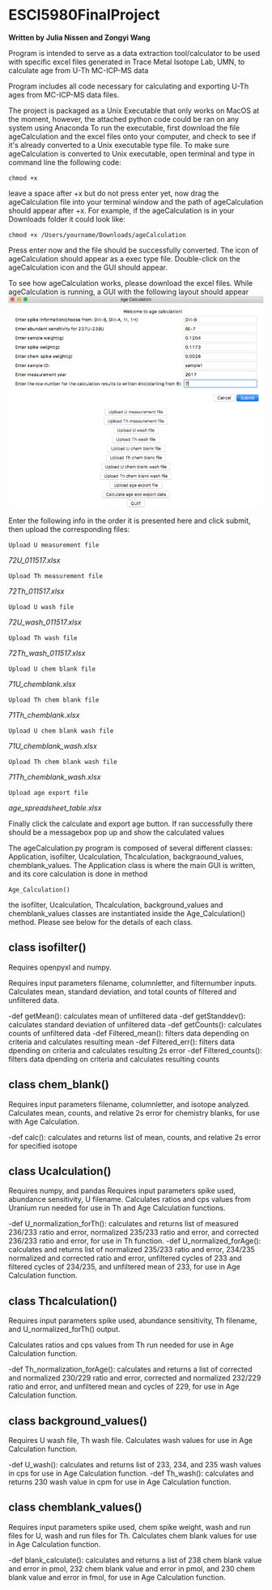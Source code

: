 # ESCI5980FinalProject

**Written by Julia Nissen and Zongyi Wang**



Program is intended to serve as a data extraction tool/calculator to be used with specific excel files generated in Trace Metal Isotope Lab, UMN, to calculate age from U-Th MC-ICP-MS data

Program includes all code necessary for calculating and exporting U-Th ages from MC-ICP-MS data files.

The project is packaged as a Unix Executable that only works on MacOS at the moment, however, the attached python code could be ran on any system using Anaconda
To run the executable, first download the file ageCalculation and the excel files onto your computer, and check to see if it's already converted to a Unix executable type file. To make sure ageCalculation is converted to Unix executable, open terminal and type in command line the following code: 
```
chmod +x 
```
leave a space after +x but do not press enter yet, now drag the ageCalculation file into your terminal window and the path of ageCalculation should appear after +x. For example, if the ageCalculation is in your Downloads folder it could look like: 
```
chmod +x /Users/yourname/Downloads/ageCalculation
```
Press enter now and the file should be successfully converted. The icon of ageCalculation should appear as a exec type file. 
Double-click on the ageCalculation icon and the GUI should appear.

 

To see how ageCalculation works, please download the excel files.
While ageCalculation is running, a GUI with the following layout should appear 
![Screenshot](SC1.png )

Enter the following info in the order it is presented here and click submit, then upload the corresponding files:

```
Upload U measurement file 
```
*72U_011517.xlsx*


```
Upload Th measurement file 
```
*72Th_011517.xlsx*


```
Upload U wash file 
```
*72U_wash_011517.xlsx*


```
Upload Th wash file 
```
*72Th_wash_011517.xlsx*


```
Upload U chem blank file 
```
*71U_chemblank.xlsx*
```
Upload Th chem blank file 
```
*71Th_chemblank.xlsx*


```
Upload U chem blank wash file 
```
*71U_chemblank_wash.xlsx*


```
Upload Th chem blank wash file 
```
*71Th_chemblank_wash.xlsx*



```
Upload age export file
```

*age_spreadsheet_table.xlsx*











        
  Finally click the calculate and export age button.
If ran successfully there should be a messagebox pop up and show the calculated values

The ageCalculation.py program is composed of several different classes: Application, isofilter, Ucalculation, Thcalculation, backgraound_values, chemblank_values.
The Application class is where the main GUI is written, and its core calculation is done in method
```
Age_Calculation()
```
the isofilter, Ucalculation, Thcalculation, background_values and chemblank_values classes are instantiated inside the Age_Calculation() method.
Please see below for the details of each class.

## class isofilter() 

Requires openpyxl and numpy.

Requires input parameters filename, columnletter, and filternumber inputs. Calculates mean, standard deviation, and total counts of filtered and unfiltered data.

 -def getMean(): calculates mean of unfiltered data
 -def getStanddev(): calculates standard deviation of unfiltered data
 -def getCounts(): calculates counts of unfiltered data
 -def Filtered_mean(): filters data depending on criteria and calculates resulting mean
 -def Filtered_err(): filters data dpending on criteria and calculates resulting 2s error
 -def Filtered_counts(): filters data dpending on criteria and calculates resulting counts

## class chem_blank()

Requires input parameters filename, columnletter, and isotope analyzed. Calculates mean, counts, and relative 2s error for chemistry blanks, for use with Age Calculation.

  -def calc(): calculates and returns list of mean, counts, and relative 2s error for specified isotope

## class Ucalculation()

Requires numpy, and pandas
Requires input parameters spike used, abundance sensitivity, U filename. Calculates ratios and cps values from Uranium run needed for use in Th and Age Calculation functions.

  -def U_normalization_forTh(): calculates and returns list of measured 236/233 ratio and error, normalized 235/233 ratio and error, and corrected 236/233 ratio and error, for use in Th function.
  -def U_normalized_forAge(): calculates and returns list of normalized 235/233 ratio and error, 234/235 normalized and corrected ratio and error, unfiltered cycles of 233 and filtered cycles of 234/235, and unfiltered mean of 233, for use in Age Calculation function.

## class Thcalculation()


Requires input parameters spike used, abundance sensitivity, Th filename, and U_normalized_forTh() output.

Calculates ratios and cps values from Th run needed for use in Age Calculation function.

  -def Th_normalization_forAge(): calculates and returns a list of corrected and normalized 230/229 ratio and error, corrected and normalized 232/229 ratio and error, and unfiltered mean and cycles of 229, for use in Age Calculation function.

## class background_values()


Requires U wash file, Th wash file. Calculates wash values for use in Age Calculation function.

  -def U_wash(): calculates and returns list of 233, 234, and 235 wash values in cps for use in Age Calculation function.
  -def Th_wash(): calculates and returns 230 wash value in cpm for use in Age Calculation function.

## class chemblank_values()



Requires input parameters spike used, chem spike weight, wash and run files for U, wash and run files for Th. Calculates chem blank values for use in Age Calculation function.

  -def blank_calculate(): calculates and returns a list of 238 chem blank value and error in pmol, 232 chem blank value and error in pmol, and 230 chem blank value and error in fmol, for use in Age Calculation function. 
